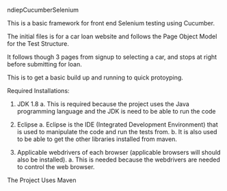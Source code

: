 ndiepCucumberSelenium

This is a basic framework for front end Selenium testing using Cucumber.

The initial files is for a car loan website and follows the Page Object Model for the Test Structure.

It follows though 3 pages from signup to selecting a car, and stops at right before submitting for loan.

This is to get a basic build up and running to quick protoyping.

Required Installations:

1. JDK 1.8
  a.  This is required because the project uses the Java programming language and the JDK is need to be able to run the code
  
2. Eclipse
  a. Eclipse is the IDE (Integrated Development Environment) that is used to manipulate the code and run the tests from.
  b. It is also used to be able to get the other libraries installed from maven.
  
3. Applicable webdrivers of each browser (applicable browsers will should also be installed).
  a. This is needed because the webdrivers are needed to control the web browser.
  
The Project Uses Maven


